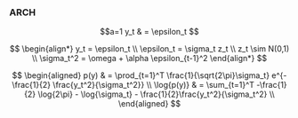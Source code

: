 

### ARCH

```math
a=1
y_t & = \epsilon_t 
```

$$
\begin{align*}
    y_t = \epsilon_t \\
    \epsilon_t = \sigma_t z_t \\
    z_t \sim N(0,1) \\
    \sigma_t^2 = \omega + \alpha \epsilon_{t-1}^2 
\end{align*}
$$

$$
\begin{aligned}
    p(y) & = \prod_{t=1}^T \frac{1}{\sqrt{2\pi}\sigma_t} e^{-\frac{1}{2} \frac{y_t^2}{\sigma_t^2}} \\
    \log{p(y)} & = \sum_{t=1}^T -\frac{1}{2} \log{2\pi} - \log{\sigma_t} - \frac{1}{2}\frac{y_t^2}{\sigma_t^2} \\
\end{aligned}
$$